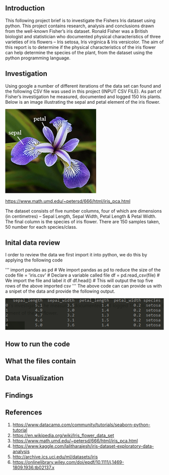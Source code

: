 ## Introduction
This following project brief is to investigate the Fishers Iris dataset using python.
This project contains research, analysis and conclusions drawn from the well-known Fisher’s iris dataset. Ronald Fisher was a British biologist and statistician who documented physical characteristics of three varieties of iris flowers – Iris setosa, Iris virginica & Iris versicolor. 
The aim of this report is to determine if the physical characteristics of the iris flower can help determine the species of the plant, from the dataset using the python programming language.

## Investigation
Using google a number of different iterations of the data set can found and the following CSV file was used in this project (INPUT CSV FILE).
As part of Fisher’s investigation he measured, documented and logged 150 Iris plants. Below is an image illustrating the sepal and petal element of the iris flower.

![Image of an Iris](images/iris_with_labels.jpg)

https://www.math.umd.edu/~petersd/666/html/iris_pca.html

The dataset consists of five number columns, four of which are dimensions (in centimetres) – Sepal Length, Sepal Width, Petal Length & Petal Width. The final column is the species of iris flower. There are 150 samples taken, 50 number for each species/class. 
## Inital data review
I order to review the data we first import it into python, we do this by applying the following code

''' 
    import pandas as pd     # We import pandas as pd to reduce the size of the code
    file = 'iris.csv'       # Declare a variable called file 
    df = pd.read_csv(file)  # We import the file and label it df
    df.head()               # This will output the top five rows of the above imported csv
'''
The above code can can provide us with a snipet of the data and provide the following output.

![Output the data head](images/data_head.PNG)

## How to run the code

## What the files contain

## Data Visualization

## Findings

## References
1. https://www.datacamp.com/community/tutorials/seaborn-python-tutorial
2. https://en.wikipedia.org/wiki/Iris_flower_data_set
3. https://www.math.umd.edu/~petersd/666/html/iris_pca.html
4. https://www.kaggle.com/lalitharajesh/iris-dataset-exploratory-data-analysis
5. http://archive.ics.uci.edu/ml/datasets/iris
6. https://onlinelibrary.wiley.com/doi/epdf/10.1111/j.1469-1809.1936.tb02137.x
